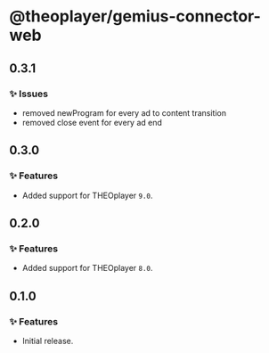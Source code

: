 # @theoplayer/gemius-connector-web

## 0.3.1

### ✨ Issues

- removed newProgram for every ad to content transition
- removed close event for every ad end

## 0.3.0

### ✨ Features

- Added support for THEOplayer `9.0`.

## 0.2.0

### ✨ Features

- Added support for THEOplayer `8.0`.

## 0.1.0

### ✨ Features

- Initial release.
